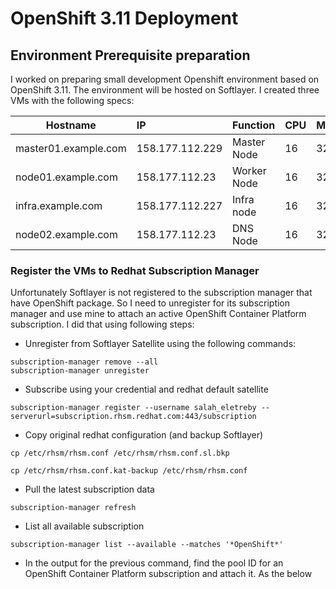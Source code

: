# OpenShift 3.11 Deployment
## Environment Prerequisite preparation
I worked on preparing small development Openshift environment based on OpenShift 3.11. The environment will be hosted on Softlayer. 
I created three VMs with the following specs:

 Hostname | IP | Function | CPU | Memory | Storage 
 ---|:---|:---|:---|:---|:---|
master01.example.com | 158.177.112.229 | Master Node | 16 | 32 | 100 | 
node01.example.com | 158.177.112.23 | Worker Node | 16 | 32 | 100 |
infra.example.com | 158.177.112.227 | Infra node | 16 | 32 | 100 |
node02.example.com | 158.177.112.23 | DNS Node | 16 | 32 | 100 |

### Register the VMs to Redhat Subscription Manager
Unfortunately Softlayer is not registered to the subscription manager that have OpenShift package. So I need to unregister for its subscription manager and use mine to attach an active OpenShift Container Platform subscription. I did that using following steps:
* Unregister from Softlayer Satellite using the following commands:
```
subscription-manager remove --all
subscription-manager unregister
```
* Subscribe using your credential and redhat default satellite
```
subscription-manager register --username salah_eletreby --serverurl=subscription.rhsm.redhat.com:443/subscription
```
* Copy original redhat configuration (and backup Softlayer)
```
cp /etc/rhsm/rhsm.conf /etc/rhsm/rhsm.conf.sl.bkp

cp /etc/rhsm/rhsm.conf.kat-backup /etc/rhsm/rhsm.conf
```
* Pull the latest subscription data
```
subscription-manager refresh
```
* List all available subscription
```
subscription-manager list --available --matches '*OpenShift*'
```
-	In the output for the previous command, find the pool ID for an OpenShift Container Platform subscription and attach it. As the below
